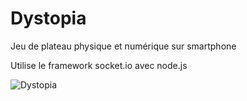 # Dystopia

Jeu de plateau physique et numérique sur smartphone

Utilise le framework socket.io avec node.js

![Dystopia](https://github.com/WillOow/Dystopia/plateau.png)
